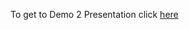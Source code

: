 To get to Demo 2 Presentation click [here](https://myerauedu-my.sharepoint.com/:p:/g/personal/webbj31_my_erau_edu/EZw7es6lS9VMiwk8B7TwaBgBQxQn_lcFhFQ1OniYsVdLug?e=boif53)
